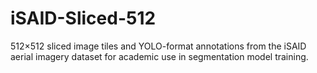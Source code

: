 # iSAID-Sliced-512
512×512 sliced image tiles and YOLO-format annotations from the iSAID aerial imagery dataset for academic use in segmentation model training.
